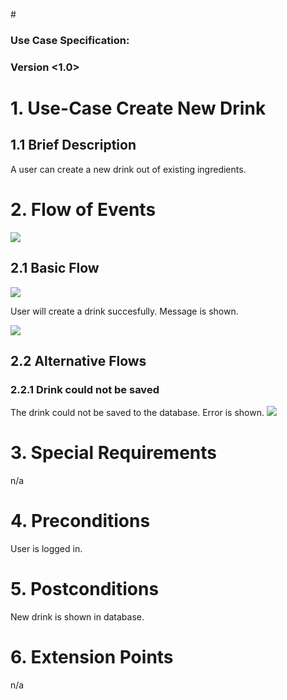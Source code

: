 #<OneTouch Next Gen>

### Use Case Specification: <Create New Drink>
### Version <1.0>

# 1.                  Use-Case Create New Drink
## 1.1               Brief Description
A user can create a new drink out of existing ingredients.

# 2.                  Flow of Events
![](https://github.com/TheLordXII/OneTouch/blob/master/UCs/flowcharts/CreateNewDrinkUC.png)
## 2.1               Basic Flow
![](https://github.com/TheLordXII/OneTouch/blob/master/UCs/Screenshots/Create%20a%20new%20Drink.png)

User will create a drink succesfully. Message is shown.

![](https://github.com/TheLordXII/OneTouch/blob/master/UCs/Screenshots/Drink%20successful.png)
## 2.2               Alternative Flows
### 2.2.1         Drink could not be saved
The drink could not be saved to the database. Error is shown.
![](https://github.com/TheLordXII/OneTouch/blob/master/UCs/Screenshots/Drink%20Error.png)
# 3.                  Special Requirements
n/a

# 4.                  Preconditions
User is logged in.

# 5.                  Postconditions
New drink is shown in database.

# 6.                  Extension Points
n/a
